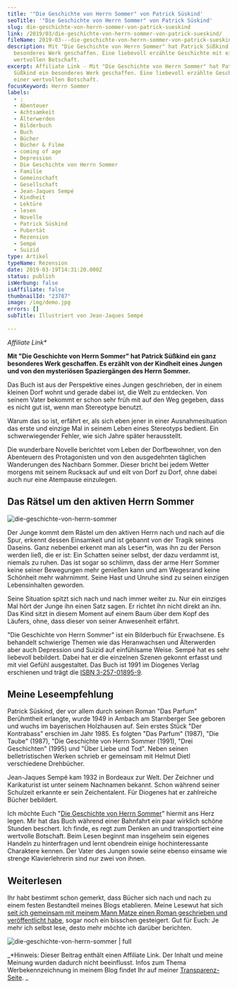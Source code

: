 ```yaml
---
title: '"Die Geschichte von Herrn Sommer" von Patrick Süskind'
seoTitle: '"Die Geschichte von Herrn Sommer" von Patrick Süskind'
slug: die-geschichte-von-herrn-sommer-von-patrick-sueskind
link: /2019/03/die-geschichte-von-herrn-sommer-von-patrick-sueskind/
fileName: 2019-03---die-geschichte-von-herrn-sommer-von-patrick-sueskind.md
description: Mit "Die Geschichte von Herrn Sommer" hat Patrick Süßkind ein
  besonderes Werk geschaffen. Eine liebevoll erzählte Geschichte mit einer
  wertvollen Botschaft.
excerpt: Affiliate Link - Mit "Die Geschichte von Herrn Sommer" hat Patrick
  Süßkind ein besonderes Werk geschaffen. Eine liebevoll erzählte Geschichte mit
  einer wertvollen Botschaft.
focusKeyword: Herrn Sommer
labels:
  - ;
  - Abenteuer
  - Achtsamkeit
  - Älterwerden
  - Bilderbuch
  - Buch
  - Bücher
  - Bücher & Filme
  - coming of age
  - Depression
  - Die Geschichte von Herrn Sommer
  - Familie
  - Gemeinschaft
  - Gesellschaft
  - Jean-Jaques Sempé
  - Kindheit
  - Lektüre
  - lesen
  - Novelle
  - Patrick Süskind
  - Pubertät
  - Rezension
  - Sempé
  - Suizid
type: Artikel
typeName: Rezension
date: 2019-03-19T14:31:20.000Z
status: publish
isWerbung: false
isAffiliate: false
thumbnailId: "23787"
image: /img/demo.jpg
errors: []
subTitle: Illustriert von Jean-Jaques Sempé
  
---
```


_Affiliate Link\*_

**Mit "Die Geschichte von Herrn Sommer" hat Patrick Süßkind ein ganz besonderes
Werk geschaffen. Es erzählt von der Kindheit eines Jungen und von den
mysteriösen Spaziergängen des Herrn Sommer.**

Das Buch ist aus der Perspektive eines Jungen geschrieben, der in einem kleinen
Dorf wohnt und gerade dabei ist, die Welt zu entdecken. Von seinem Vater bekommt
er schon sehr früh mit auf den Weg gegeben, dass es nicht gut ist, wenn man
Stereotype benutzt.

Warum das so ist, erfährt er, als sich eben jener in einer Ausnahmesituation das
erste und einzige Mal in seinem Leben eines Stereotyps bedient. Ein
schwerwiegender Fehler, wie sich Jahre später herausstellt.

Die wunderbare Novelle berichtet vom Leben der Dorfbewohner, von den Abenteuern
des Protagonisten und von den ausgedehnten täglichen Wanderungen des Nachbarn
Sommer. Dieser bricht bei jedem Wetter morgens mit seinem Rucksack auf und eilt
von Dorf zu Dorf, ohne dabei auch nur eine Atempause einzulegen.

## Das Rätsel um den aktiven Herrn Sommer

![die-geschichte-von-herrn-sommer](http://cardamonchai.com/wp-content/uploads/2019/03/2019-13-19-die-geschichte-von-herrn-sommer-400x533.jpg '[ ](https://amzn.to/2HvCs4m)  "Die Geschichte von Herrn Sommer" - eine Novelle von Patrick Süskind')

Der Junge kommt dem Rästel um den aktiven Herrn nach und nach auf die Spur,
erkennt dessen Einsamkeit und ist gebannt von der Tragik seines Daseins. Ganz
nebenbei erkennt man als Leser\*in, was ihn zu der Person werden ließ, die er
ist: Ein Schatten seiner selbst, der dazu verdammt ist, niemals zu ruhen. Das
ist sogar so schlimm, dass der arme Herr Sommer keine seiner Bewegungen mehr
genießen kann und am Wegesrand keine Schönheit mehr wahrnimmt. Seine Hast und
Unruhe sind zu seinen einzigen Lebensinhalten geworden.

Seine Situation spitzt sich nach und nach immer weiter zu. Nur ein einziges Mal
hört der Junge ihn einen Satz sagen. Er richtet ihn nicht direkt an ihn. Das
Kind sitzt in diesem Moment auf einem Baum über dem Kopf des Läufers, ohne, dass
dieser von seiner Anwesenheit erfährt.

"Die Geschichte von Herrn Sommer" ist ein Bilderbuch für Erwachsene. Es
behandelt schwierige Themen wie das Heranwachsen und Älterwerden aber auch
Depression und Suizid auf einfühlsame Weise. Sempé hat es sehr liebevoll
bebildert. Dabei hat er die einzelnen Szenen gekonnt erfasst und mit viel Gefühl
ausgestaltet. Das Buch ist 1991 im Diogenes Verlag erschienen und trägt die
[ISBN 3-257-01895-9](https://amzn.to/2HvCs4m).

## Meine Leseempfehlung

Patrick Süskind, der vor allem durch seinen Roman "Das Parfum" Berühmtheit
erlangte, wurde 1949 in Ambach am Starnberger See geboren und wuchs im
bayerischen Holzhausen auf. Sein erstes Stück "Der Kontrabass" erschien im
Jahr 1985. Es folgten "Das Parfum" (1987), "Die Taube" (1987), "Die Geschichte
von Herrn Sommer (1991), "Drei Geschichten" (1995) und "Über Liebe und Tod".
Neben seinen belletristischen Werken schrieb er gemeinsam mit Helmut Dietl
verschiedene Drehbücher.

Jean-Jaques Sempé kam 1932 in Bordeaux zur Welt. Der Zeichner und Karikaturist
ist unter seinem Nachnamen bekannt. Schon während seiner Schulzeit erkannte er
sein Zeichentalent. Für Diogenes hat er zahlreiche Bücher bebildert.

Ich möchte Euch "[Die Geschichte von Herrn Sommer](https://amzn.to/2HvCs4m)"
hiermit ans Herz legen. Mir hat das Buch während einer Bahnfahrt ein paar
wirklich schöne Stunden beschert. Ich finde, es regt zum Denken an und
transportiert eine wertvolle Botschaft. Beim Lesen beginnt man insgeheim sein
eigenes Handeln zu hinterfragen und lernt obendrein einige hochinteressante
Charaktere kennen. Der Vater des Jungen sowie seine ebenso einsame wie strenge
Klavierlehrerin sind nur zwei von ihnen.

## Weiterlesen

Ihr habt bestimmt schon gemerkt, dass Bücher sich nach und nach zu einem festen
Bestandteil meines Blogs etablieren. Meine Lesewut hat sich
[seit ich gemeinsam mit meinem Mann Matze einen Roman geschrieben und veröffentlicht habe](https://amreis.de/hermetiker/),
sogar noch ein bisschen gesteigert. Gut für Euch: Je mehr ich selbst lese, desto
mehr möchte ich darüber berichten.

![die-geschichte-von-herrn-sommer | full](http://cardamonchai.com/wp-content/uploads/2019/03/2019-13-19-die-geschichte-von-herrn-sommer-1-960x720.jpg '[ ](https://amzn.to/2HvCs4m)  "Die Geschichte von Herrn Sommer" - meine Empfehlung')

_\*Hinweis: Dieser Beitrag enthält einen Affiliate Link. Der Inhalt und meine
Meinung wurden dadurch nicht beeinflusst. Infos zum Thema Werbekennzeichnung in
meinem Blog findet Ihr auf meiner [Transparenz-Seite](/werbung/). _

  